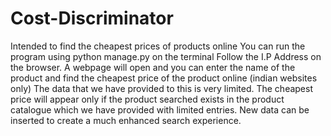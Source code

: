 # Cost-Discriminator
Intended to find the cheapest prices of products online 
You can run the program using python manage.py on the terminal
Follow the I.P Address on the browser.
A webpage will open and you can enter the name of the product and find the cheapest price of the product online (indian websites only)
The data that we have provided to this is very limited. The cheapest price will appear only if the product searched exists in the product catalogue which we have provided with limited entries.
New data can be inserted to create a much enhanced search experience.
